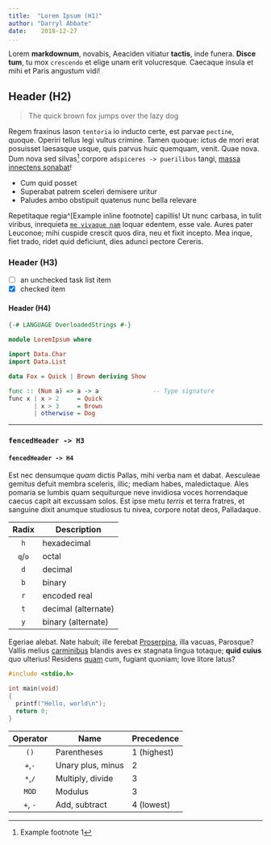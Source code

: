 ```yaml
---
title:  "Lorem Ipsum (H1)"
author: "Darryl Abbate"
date:    2018-12-27
...
```


Lorem **markdownum**, novabis, Aeaciden vitiatur **tactis**, inde funera.  **Disce tum**, tu mox `crescendo` et elige unam erit volucresque. Caecaque insula et mihi et Paris angustum vidi!

## Header (H2)

> The quick brown fox jumps over the lazy dog

Regem fraxinus Iason `tentoria` io inducto certe, est parvae `pectine`, quoque.  Operiri tellus legi vultus crimine. Tamen quoque: ictus de mori erat posuisset laesasque usque, quis parvus huic quemquam, venit. Quae nova. Dum nova sed silvas[^1] corpore `adspiceres -> puerilibus` tangi, [massa innectens sonabat](http://tefulvaque.io/nam.aspx)!

[^1]: Example footnote 1

- Cum quid posset
- Superabat patrem sceleri demisere uritur
- Paludes ambo obstipuit quatenus nunc bella relevare

Repetitaque regia^[Example inline footnote] capillis! Ut nunc carbasa, in tulit viribus, inrequieta [`me vivaque nam`](http://www.velquid.net/redeunt.aspx) loquar edentem, esse vale.  Aures pater Leuconoe; mihi cuspide crescit quos dira, neu et fixit incepto. Mea inque, fiet trado, ridet quid deficiunt, dies adunci pectore Cereris.

### Header (H3)

- [ ] an unchecked task list item
- [x] checked item

#### Header (H4)

```haskell
{-# LANGUAGE OverloadedStrings #-}

module LoremIpsum where

import Data.Char
import Data.List

data Fox = Quick | Brown deriving Show

func :: (Num a) => a -> a               -- Type signature
func x | x > 2     = Quick
       | x > 3     = Brown
       | otherwise = Dog
```

---

### `fencedHeader -> H3`
#### `fencedHeader -> H4`

Est nec densumque *quam* dictis Pallas, mihi verba nam et dabat. Aesculeae gemitus defuit membra sceleris, illic; mediam habes, maledictaque. Ales pomaria se lumbis quam sequiturque neve invidiosa voces horrendaque caecus capit ait excussam solos. Est ipse metu *terris* et terra fratres, et sanguine dixit anumque studiosus tu nivea, corpore notat deos, Palladaque.

| Radix   | Description         |
|:-------:| ---                 |
| `h`     | hexadecimal         |
| `q`/`o` | octal               |
| `d`     | decimal             |
| `b`     | binary              |
| `r`     | encoded real        |
| `t`     | decimal (alternate) |
| `y`     | binary (alternate)  |

Egeriae alebat. Nate habuit; ille ferebat [Proserpina](http://ad.io/), illa vacuas, Parosque? Vallis melius [carminibus](http://doceri.io/) blandis aves ex stagnata lingua totaque; **quid cuius** quo ulterius! Residens [quam](http://sine-committit.net/) cum, fugiant quoniam; Iove litore latus?

```c
#include <stdio.h>

int main(void)
{
  printf("Hello, world\n");
  return 0;
}
```

| Operator | Name              | Precedence  |
| :---:    | ---               | ---         |
| `()`     | Parentheses       | 1 (highest) |
| `+`,`-`  | Unary plus, minus | 2           |
| `*`,`/`  | Multiply, divide  | 3           |
| `MOD`    | Modulus           | 3           |
| `+`, `-` | Add, subtract     | 4 (lowest)  |
